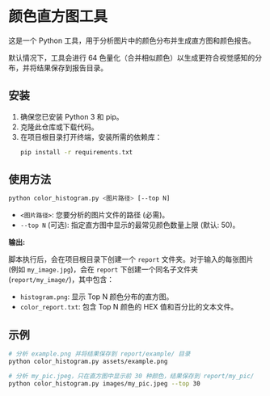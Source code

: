 # 颜色直方图工具

这是一个 Python 工具，用于分析图片中的颜色分布并生成直方图和颜色报告。

默认情况下，工具会进行 64 色量化（合并相似颜色）以生成更符合视觉感知的分布，并将结果保存到报告目录。

## 安装

1.  确保您已安装 Python 3 和 pip。
2.  克隆此仓库或下载代码。
3.  在项目根目录打开终端，安装所需的依赖库：
    ```bash
    pip install -r requirements.txt
    ```

## 使用方法

```bash
python color_histogram.py <图片路径> [--top N]
```

*   `<图片路径>`: 您要分析的图片文件的路径 (必需)。
*   `--top N` (可选): 指定直方图中显示的最常见颜色数量上限 (默认: 50)。

**输出:**

脚本执行后，会在项目根目录下创建一个 `report` 文件夹。对于输入的每张图片 (例如 `my_image.jpg`)，会在 `report` 下创建一个同名子文件夹 (`report/my_image/`)，其中包含：
*   `histogram.png`: 显示 Top N 颜色分布的直方图。
*   `color_report.txt`: 包含 Top N 颜色的 HEX 值和百分比的文本文件。

## 示例

```bash
# 分析 example.png 并将结果保存到 report/example/ 目录
python color_histogram.py assets/example.png

# 分析 my_pic.jpeg，只在直方图中显示前 30 种颜色，结果保存到 report/my_pic/
python color_histogram.py images/my_pic.jpeg --top 30
``` 